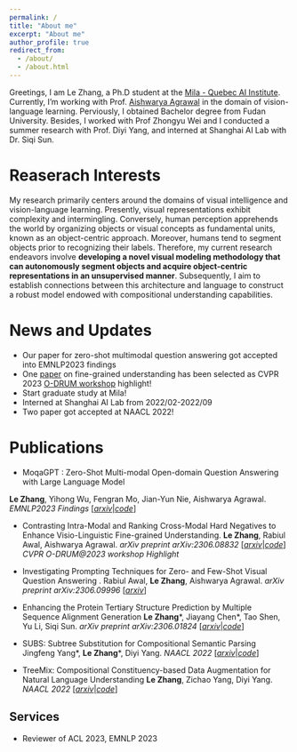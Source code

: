 ```yaml
---
permalink: /
title: "About me"
excerpt: "About me"
author_profile: true
redirect_from: 
  - /about/
  - /about.html
---
```


Greetings, I am Le Zhang, a Ph.D student at the [Mila - Quebec AI Institute](https://mila.quebec/en/person/le-zhang/).  Currently, I’m working with Prof. [Aishwarya Agrawal](https://www.iro.umontreal.ca/~agrawal/) in the domain of vision-language learning. Perviously, I obtained Bachelor degree from Fudan University. Besides, I worked with Prof Zhongyu Wei and I conducted a summer research with Prof. Diyi Yang, and interned at Shanghai AI Lab with Dr. Siqi Sun.

# Reaserach Interests

My research primarily centers around the domains of visual intelligence and vision-language learning. Presently, visual representations exhibit complexity and intermingling. Conversely, human perception apprehends the world by organizing objects or visual concepts as fundamental units, known as an object-centric approach. Moreover, humans tend to segment objects prior to recognizing their labels. Therefore, my current research endeavors involve **developing a novel visual modeling methodology that can autonomously segment objects and acquire object-centric representations in an unsupervised manner**. Subsequently, I aim to establish connections between this architecture and language to construct a robust model endowed with compositional understanding capabilities.

News and Updates
======
- Our paper for zero-shot multimodal question answering got accepted into EMNLP2023 findings
- One [paper](https://arxiv.org/abs/2306.08832) on fine-grained understanding has been selected as CVPR 2023 [O-DRUM workshop](https://asu-apg.github.io/odrum/) highlight!
- Start graduate study at Mila!
- Interned at Shanghai AI Lab from 2022/02-2022/09
- Two paper got accepted at NAACL 2022!

Publications
======

-  MoqaGPT : Zero-Shot Multi-modal Open-domain Question Answering with Large Language Model
   
  **Le Zhang**, Yihong Wu, Fengran Mo, Jian-Yun Nie, Aishwarya Agrawal. *EMNLP2023 Findings* [[*arxiv*](https://arxiv.org/abs/2310.13265)|[*code*](https://github.com/lezhang7/MOQAGPT)]
  
- Contrasting Intra-Modal and Ranking Cross-Modal Hard Negatives to Enhance Visio-Linguistic Fine-grained Understanding.
  **Le Zhang**, Rabiul Awal, Aishwarya Agrawal. *arXiv preprint arXiv:2306.08832*
  [[*arxiv*](https://arxiv.org/abs/2306.08832)|[*code*](https://github.com/lezhang7/Enhance-FineGrained)] *CVPR O-DRUM@2023 workshop Highlight*

- Investigating Prompting Techniques for Zero- and Few-Shot Visual Question Answering . 
  Rabiul Awal, **Le Zhang**, Aishwarya Agrawal. *arXiv preprint arXiv:2306.09996*
  [[*arxiv*](https://arxiv.org/abs/2306.09996)]

- Enhancing the Protein Tertiary Structure Prediction by Multiple Sequence Alignment Generation 
  **Le Zhang**\*, Jiayang Chen\*, Tao Shen, Yu Li, Siqi Sun. *arXiv preprint arXiv:2306.01824*
  [[*arxiv*](https://arxiv.org/abs/2306.01824)|[*code*](https://github.com/lezhang7/MSA-Augmentor)]

- SUBS: Subtree Substitution for Compositional Semantic Parsing
  Jingfeng Yang\*, **Le Zhang**\*, Diyi Yang. *NAACL 2022*
  [[*arxiv*](https://arxiv.org/abs/2205.01538)|[*code*](https://github.com/SALT-NLP/SUBS)]

- TreeMix: Compositional Constituency-based Data Augmentation for Natural Language Understanding 
  **Le Zhang**, Zichao Yang, Diyi Yang. *NAACL 2022*
  [[*arxiv*](https://arxiv.org/abs/2205.06153)|[*code*](https://github.com/lezhang7/TreeMix)]



Services
------
- Reviewer of ACL 2023, EMNLP 2023
